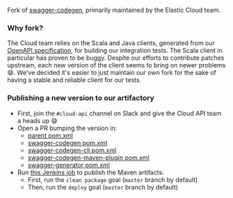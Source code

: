 Fork of [swagger-codegen](https://github.com/swagger-api/swagger-codegen), primarily maintained by the Elastic Cloud team.

### Why fork?

The Cloud team relies on the Scala and Java clients, generated from our [OpenAPI specification](https://github.com/elastic/cloud/blob/master/scala-services/adminconsole/src/main/resources/apidocs-full.json), for building our integration tests. The Scala client in particular has proven to be buggy. Despite our efforts to contribute patches upstream, each new version of the client seems to bring on newer problems :smile:. We've decided it's easier to just maintain our own fork for the sake of having a stable and reliable client for our tests.

### Publishing a new version to our artifactory

  - First, join the `#cloud-api` channel on Slack and give the Cloud API team a heads up :smile:
  - Open a PR bumping the version in:
    - [parent pom.xml](https://github.com/elastic/swagger-codegen/blob/master/pom.xml)
    - [swagger-codegen pom.xml](https://github.com/elastic/swagger-codegen/blob/master/modules/swagger-codegen/pom.xml)
    - [swagger-codegen-cli pom.xml](https://github.com/elastic/swagger-codegen/blob/master/modules/swagger-codegen-cli/pom.xml)
    - [swagger-codegen-maven-plugin pom.xml](https://github.com/elastic/swagger-codegen/blob/master/modules/swagger-codegen-maven-plugin/pom.xml)
    - [swagger-generator pom.xml](https://github.com/elastic/swagger-codegen/blob/master/modules/swagger-generator/pom.xml)
  - Run [this Jenkins job](https://ci-staging.found.no/job/cloud-swagger-codegen-fork/) to publish the Maven artifacts:
    - First, run the `clean package` goal (`master` branch by default)
    - Then, run the `deploy` goal  (`master` branch by default)
